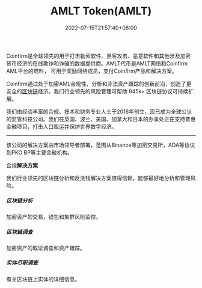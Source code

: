 ﻿---
weight: 
title: "AMLT Token(AMLT)"
description: "Coinfirm是全球领先的用于打击勒索软件、黑客攻击、恶意软件和其他涉及加密货币经济的在线欺诈和诈骗的数据提供商"
date: 2022-07-15T21:57:40+08:00
lastmod: 2022-07-15T16:45:40+08:00
draft: false
authors: ["MineW"]
featuredImage: "amlt-tokenamlt.webp"
link: "https://www.coinfirm.com/"
tags: ["数字代币","AMLT Token(AMLT)"]
categories: ["navigation"]
navigation: ["数字代币"]
lightgallery: true
toc: true
pinned: false
recommend: false
recommend1: false
---
Coinfirm是全球领先的用于打击勒索软件、黑客攻击、恶意软件和其他涉及加密货币经济的在线欺诈和诈骗的数据提供商。AMLT代币是AMLT网络和Coinfirm AML平台的燃料， 可用于奖励网络成员，支付Coinfirm产品和解决方案。

Coinfirm通过处于加密AML合规性，分析和非法资产跟踪的创新前沿，创造了更安全的[区块链](https://www.coinfirm.com/encyclopedia/blockchain/)经济。我们行业领先的风险管理可帮助 845k+ 区块链协议可持续扩展。

我们由经验丰富的合规、技术和财务专业人士于2016年创立，现已成为全球公认的监管科技公司。我们在英国、波兰、美国、加拿大和日本的办事处正在支持普惠金融项目，打击人口贩运并保护世界数字经济。

---

该公司的解决方案由市场领导者部署，范围从Binance等加密交易所，ADA等协议到PKO BP等主要金融机构。

合规**解决方案**

我们行业领先的区块链分析和反洗钱解决方案值得信赖，能够最好地分析和管理风险。

##### 区块链分析
加密资产的交易，钱包和集群风险监控。

##### 区块链调查
加密资产的取证调查和资产跟踪。

##### 实体尽职调查
有关区块链上实体的详细信息。